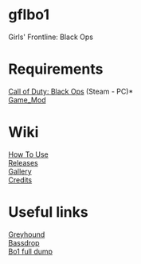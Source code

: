 # gflbo1
Girls' Frontline: Black Ops

# Requirements
[Call of Duty: Black Ops](http://store.steampowered.com/agecheck/app/42700/) (Steam - PC)*  
[Game_Mod](https://github.com/Nukem9/LinkerMod/releases)   

# Wiki
[How To Use](https://github.com/Loyalists/gflbo1/wiki/How-To-Use)   
[Releases](https://github.com/Loyalists/gflbo1/releases)   
[Gallery](https://github.com/Loyalists/gflbo1/wiki/Gallery)   
[Credits](https://github.com/Loyalists/gflbo1/wiki/Credits)   

# Useful links
[Greyhound](https://github.com/Scobalula/Greyhound)   
[Bassdrop](https://tools.modme.co/#utilities-view)   
[Bo1 full dump](https://drive.google.com/drive/folders/1Nwv3uGFwpopIMMXDVcZdG0iq2vQAVHc-)   

